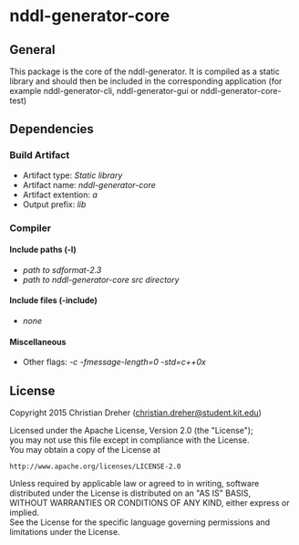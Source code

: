 # nddl-generator-core

## General

This package is the core of the nddl-generator. It is compiled as a static library and should then be included in the corresponding application (for example nddl-generator-cli, nddl-generator-gui or nddl-generator-core-test)

## Dependencies

### Build Artifact
 * Artifact type: *Static library*
 * Artifact name: *nddl-generator-core*
 * Artifact extention: *a*
 * Output prefix: *lib*

### Compiler

#### Include paths (-l)
 * *path to sdformat-2.3*
 * *path to nddl-generator-core src directory*

#### Include files (-include)
 * *none*

#### Miscellaneous
 * Other flags: *-c -fmessage-length=0 -std=c++0x*

## License

Copyright 2015 Christian Dreher (christian.dreher@student.kit.edu)  
  
Licensed under the Apache License, Version 2.0 (the "License");  
you may not use this file except in compliance with the License.  
You may obtain a copy of the License at  
  
	http://www.apache.org/licenses/LICENSE-2.0  
  
Unless required by applicable law or agreed to in writing, software  
distributed under the License is distributed on an "AS IS" BASIS,  
WITHOUT WARRANTIES OR CONDITIONS OF ANY KIND, either express or implied.  
See the License for the specific language governing permissions and  
limitations under the License.  
